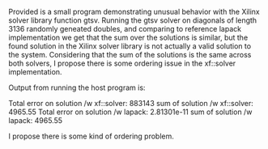 Provided is a small program demonstrating unusual behavior with the Xilinx solver library function gtsv. Running the gtsv solver on diagonals of length 3136 randomly geneated doubles, and comparing to reference lapack implementation we get that the sum over the solutions is similar, but the found solution in the Xilinx solver library is not actually a valid solution to the system. Considering that the sum of the solutions is the same across both solvers, I propose there is some ordering issue in the xf::solver implementation. 

 Output from running the host program is: 

Total error on solution /w xf::solver: 883143
sum of solution /w xf::solver: 4965.55
Total error on solution /w lapack: 2.81301e-11
sum of solution /w lapack: 4965.55

I propose there is some kind of ordering problem.  
